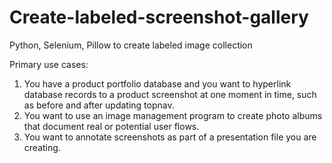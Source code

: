 # Create-labeled-screenshot-gallery
Python, Selenium, Pillow to create labeled image collection

Primary use cases:

1. You have a product portfolio database and you want to hyperlink database records to a product screenshot at one moment in time, such as before and after updating topnav.
2. You want to use an image management program to create photo albums that document real or potential user flows.
3. You want to annotate screenshots as part of a presentation file you are creating.
